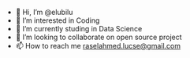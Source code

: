 - 👋 Hi, I’m @elubilu
- 👀 I’m interested in Coding
- 🌱 I’m currently studing in Data Science
- 💞️ I’m looking to collaborate on open source project
- 📫 How to reach me raselahmed.lucse@gmail.com

<!---
elubilu/elubilu is a ✨ special ✨ repository because its `README.md` (this file) appears on your GitHub profile.
You can click the Preview link to take a look at your changes.
--->
